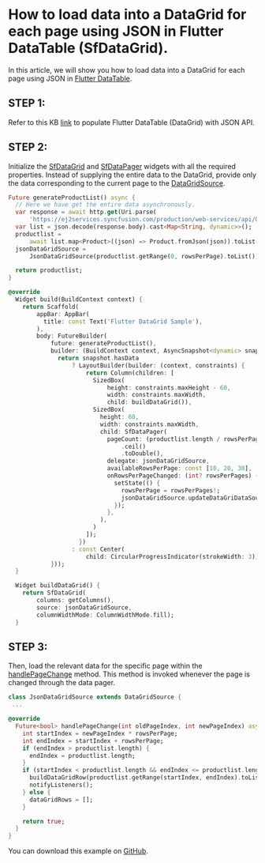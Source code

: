 # How to load data into a DataGrid for each page using JSON in Flutter DataTable (SfDataGrid).
In this article, we will show you how to load data into a DataGrid for each page using JSON in [Flutter DataTable](https://www.syncfusion.com/flutter-widgets/flutter-datagrid).

## STEP 1: 

Refer to this KB [link](https://support.syncfusion.com/kb/article/10959/how-to-populate-flutter-datatable-datagrid-with-json-api) to populate Flutter DataTable (DataGrid) with JSON API.

## STEP 2: 

Initialize the [SfDataGrid](https://pub.dev/documentation/syncfusion_flutter_datagrid/latest/datagrid/SfDataGrid-class.html) and [SfDataPager](https://pub.dev/documentation/syncfusion_flutter_datagrid/latest/datagrid/SfDataPager-class.html) widgets with all the required properties. Instead of supplying the entire data to the DataGrid, provide only the data corresponding to the current page to the [DataGridSource](https://pub.dev/documentation/syncfusion_flutter_datagrid/latest/datagrid/DataGridSource-class.html). 

```dart
Future generateProductList() async {
  // Here we have get the entire data asynchronously.
  var response = await http.get(Uri.parse(
      'https://ej2services.syncfusion.com/production/web-services/api/Orders?'));
  var list = json.decode(response.body).cast<Map<String, dynamic>>();
  productlist =
      await list.map<Product>((json) => Product.fromJson(json)).toList();
  jsonDataGridSource =
      JsonDataGridSource(productlist.getRange(0, rowsPerPage).toList());

  return productlist;
}

@override
  Widget build(BuildContext context) {
    return Scaffold(
        appBar: AppBar(
          title: const Text('Flutter DataGrid Sample'),
        ),
        body: FutureBuilder(
            future: generateProductList(),
            builder: (BuildContext context, AsyncSnapshot<dynamic> snapshot) {
              return snapshot.hasData
                  ? LayoutBuilder(builder: (context, constraints) {
                      return Column(children: [
                        SizedBox(
                            height: constraints.maxHeight - 60,
                            width: constraints.maxWidth,
                            child: buildDataGrid()),
                        SizedBox(
                          height: 60,
                          width: constraints.maxWidth,
                          child: SfDataPager(
                            pageCount: (productlist.length / rowsPerPage)
                                .ceil()
                                .toDouble(),
                            delegate: jsonDataGridSource,
                            availableRowsPerPage: const [10, 20, 30],
                            onRowsPerPageChanged: (int? rowsPerPages) {
                              setState(() {
                                rowsPerPage = rowsPerPages!;
                                jsonDataGridSource.updateDataGriDataSource();
                              });
                            },
                          ),
                        )
                      ]);
                    })
                  : const Center(
                      child: CircularProgressIndicator(strokeWidth: 3));
            }));
  }

  Widget buildDataGrid() {
    return SfDataGrid(
        columns: getColumns(),
        source: jsonDataGridSource,
        columnWidthMode: ColumnWidthMode.fill);
  }
```

## STEP 3: 

Then, load the relevant data for the specific page within the [handlePageChange](https://pub.dev/documentation/syncfusion_flutter_datagrid/latest/datagrid/DataGridSource/handlePageChange.html) method. This method is invoked whenever the page is changed through the data pager.

```dart
class JsonDataGridSource extends DataGridSource {
 ...

@override
  Future<bool> handlePageChange(int oldPageIndex, int newPageIndex) async {
    int startIndex = newPageIndex * rowsPerPage;
    int endIndex = startIndex + rowsPerPage;
    if (endIndex > productlist.length) {
      endIndex = productlist.length;
    }
    if (startIndex < productlist.length && endIndex <= productlist.length) {
      buildDataGridRow(productlist.getRange(startIndex, endIndex).toList());
      notifyListeners();
    } else {
      dataGridRows = [];
    }

    return true;
  }
}
```

You can download this example on [GitHub](https://github.com/SyncfusionExamples/How-to-load-data-into-a-DataGrid-for-each-page-using-JSON).